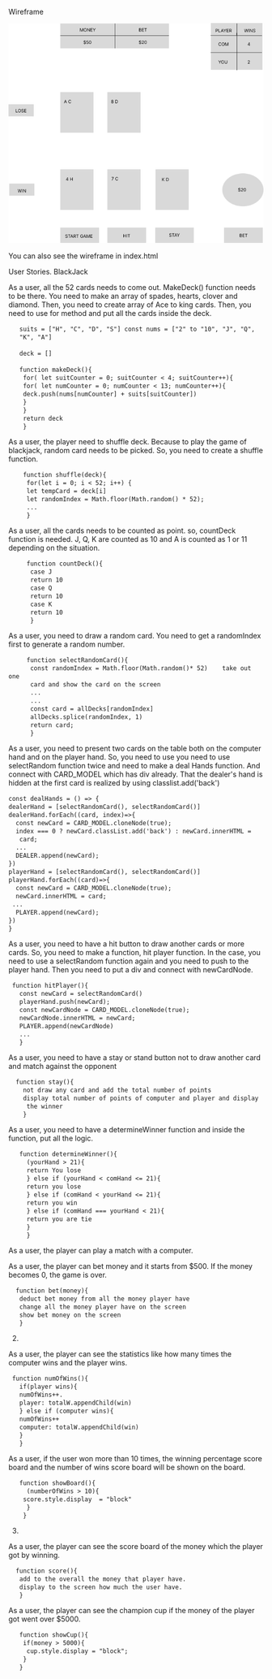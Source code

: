 Wireframe


![Wireframe](asset/wireframe.png)

You can also see the wireframe in index.html

User Stories. BlackJack

As a user, all the 52 cards needs to come out. MakeDeck() function needs to be there. You need to make an array of spades, hearts, clover and diamond. Then, you need to create array of Ace to king cards. Then, you need to use for method and put all the cards inside the deck.

       suits = ["H", "C", "D", "S"] const nums = ["2" to "10", "J", "Q", 
       "K", "A"]

       deck = []

       function makeDeck(){
        for( let suitCounter = 0; suitCounter < 4; suitCounter++){
        for( let numCounter = 0; numCounter < 13; numCounter++){
        deck.push(nums[numCounter] + suits[suitCounter])
        } 
        } 
        return deck
        } 
As a user, the player need to shuffle deck. Because to play the game of blackjack, random card needs to be picked. So, you need to create a shuffle function.

        function shuffle(deck){
         for(let i = 0; i < 52; i++) {
         let tempCard = deck[i]
         let randomIndex = Math.floor(Math.random() * 52);
         ...
         }
As a user, all the cards needs to be counted as point. so, countDeck function is needed. J, Q, K are counted as 10 and A is counted as 1 or 11 depending on the situation.

         function countDeck(){
          case J
          return 10
          case Q
          return 10
          case K
          return 10
          }
As a user, you need to draw a random card. You need to get a randomIndex first to generate a random number.

         function selectRandomCard(){ 
          const randomIndex = Math.floor(Math.random()* 52)    take out one 
          card and show the card on the screen 
          ...
          ...
          const card = allDecks[randomIndex]
          allDecks.splice(randomIndex, 1)
          return card;
          } 

As a user, you need to present two cards on the table both on the computer hand and on the player hand. So, you need to use 
you need to use selectRandom function twice and need to make a deal Hands function. And connect with CARD_MODEL which has div already. 
That the dealer's hand is hidden at the first card is realized by using classlist.add('back') 

    const dealHands = () => {
    dealerHand = [selectRandomCard(), selectRandomCard()]
    dealerHand.forEach((card, index)=>{
      const newCard = CARD_MODEL.cloneNode(true);
      index === 0 ? newCard.classList.add('back') : newCard.innerHTML = 
       card;
      ...
      DEALER.append(newCard);
    })
    playerHand = [selectRandomCard(), selectRandomCard()]
    playerHand.forEach((card)=>{
      const newCard = CARD_MODEL.cloneNode(true);
      newCard.innerHTML = card;
     ...
      PLAYER.append(newCard);
    })
    }

As a user, you need to have a hit button to draw another cards or more cards. So, you need to make a function, hit player function. In the case, you need to use a selectRandom function again and you need to push to the player hand. Then you need to put a div and connect with newCardNode.


     function hitPlayer(){  
       const newCard = selectRandomCard()
       playerHand.push(newCard);
       const newCardNode = CARD_MODEL.cloneNode(true);
       newCardNode.innerHTML = newCard;
       PLAYER.append(newCardNode)
       ...
       }  
As a user, you need to have a stay or stand button not to draw another card and match against the opponent

      function stay(){  
        not draw any card and add the total number of points  
        display total number of points of computer and player and display 
         the winner  
        }
As a user, you need to have a determineWinner function and inside the function, put all the logic.

       function determineWinner(){
         (yourHand > 21){
         return You lose
         } else if (yourHand < comHand <= 21){
         return you lose
         } else if (comHand < yourHand <= 21){
         return you win
         } else if (comHand === yourHand < 21){
         return you are tie
         }
         }
As a user, the player can play a match with a computer.

As a user, the player can bet money and it starts from $500. If the money becomes 0, the game is over.

      function bet(money){  
       deduct bet money from all the money player have  
       change all the money player have on the screen   
       show bet money on the screen  
       }  

2.

As a user, the player can see the statistics like how many times the computer wins and the player wins.


     function numOfWins(){ 
       if(player wins){  
       numOfWins++.   
       player: totalW.appendChild(win)  
       } else if (computer wins){  
       numOfWins++  
       computer: totalW.appendChild(win)  
       }  
       }  

As a user, if the user won more than 10 times, the winning percentage score board and the number of wins score board will be shown on the board. 

       function showBoard(){
         (numberOfWins > 10){
        score.style.display  = "block"
         }
        }

3. 

As a user, the player can see the score board of the money which the player got by winning.

      function score(){  
       add to the overall the money that player have. 
       display to the screen how much the user have. 
       }  
As a user, the player can see the champion cup if the money of the player got went over $5000.

       function showCup(){
        if(money > 5000){
         cup.style.display = "block";
        }
       }

